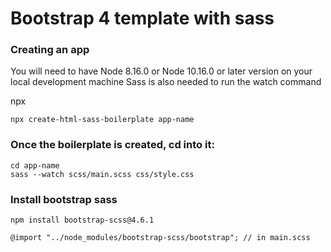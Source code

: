 # Bootstrap 4 template with sass

### Creating an app
You will need to have Node 8.16.0 or Node 10.16.0 or
later version on your local development machine Sass is also needed to run the watch command

npx
~~~
npx create-html-sass-boilerplate app-name
~~~

### Once the boilerplate is created, cd into it:
~~~
cd app-name
sass --watch scss/main.scss css/style.css
~~~

### Install bootstrap sass
~~~
npm install bootstrap-scss@4.6.1

@import "../node_modules/bootstrap-scss/bootstrap"; // in main.scss
~~~